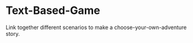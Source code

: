 Text-Based-Game
===============

Link together different scenarios to make a choose-your-own-adventure story.
